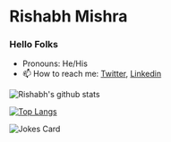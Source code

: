 ### <h1>Rishabh Mishra</h1>
### Hello Folks 

<!--
**rishabhhmishra/rishabhhmishra** is a ✨ _special_ ✨ repository because its `README.md` (this file) appears on your GitHub profile.
-->
- Pronouns: He/His
- 📫 How to reach me: [Twitter](https://twitter.com/rishabhhmishra), [Linkedin](https://www.linkedin.com/in/rishabhhmishra)

![Rishabh's github stats](https://github-readme-stats.vercel.app/api?username=rishabhhmishra)

[![Top Langs](https://github-readme-stats.vercel.app/api/top-langs/?username=rishabhhmishra)](https://github.com/rishabhhmishra/github-readme-stats)

![Jokes Card](https://readme-jokes.vercel.app/api)
